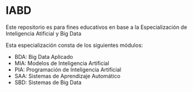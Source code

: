 # IABD
Este repositorio es para fines educativos en base a la Especialización de Inteligencia Atificial y Big Data

Esta especialización consta de los siguientes módulos:
  - BDA: Big Data Aplicado
  - MIA: Modelos de Inteligencia Artificial
  - PIA: Programación de Inteligencia Artificial
  - SAA: Sistemas de Aprendizaje Automático
  - SBD: Sistemas de Big Data
